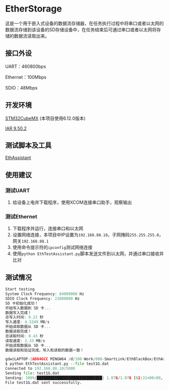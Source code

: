 # EtherStorage

这是一个用于嵌入式设备的数据流存储器，在任务执行过程中将串口或者以太网的数据流存储到该设备的SD存储设备中，在任务结束后可通过串口或者以太网将存储的数据流读取出来。

## 接口外设

UART：460800bps

Ethernet：100Mbps

SDIO：48Mbps

## 开发环境

[STM32CubeMX](https://www.st.com.cn/zh/development-tools/stm32cubemx.html) (本项目使用6.12.0版本)

[IAR 9.50.2](https://pan.baidu.com/s/1OK0k6JNU_-GRZYnANJ5B-g?pwd=wata)

## 测试脚本及工具

[EthAssistant](https://github.com/dwgan/EthAssistant)

## 使用建议

### 测试UART

1. 给设备上电并下载程序，使用XCOM连接串口助手，观察输出

### 测试Ethernet

1. 下载程序并运行，连接串口和以太网
2. 设置网络连接，本项目中IP设置为`192.168.88.10`，子网掩码`255.255.255.0`，网关`192.168.88.1`
3. 使用命令提示符的`ipconfig`测试网络连接
4. 使用`python EthTestAssistant.py`脚本发送文件到以太网，并通过串口接收并比对



## 测试情况

```c
Start testing 
System Clock Frequency: 84000000 Hz
SDIO Clock Frequency: 21000000 Hz
SD 卡初始化成功！
开始写入数据到 SD 卡...
数据写入完成！
总写入时间: 0.22 秒
写入速度: 4.5249 MB/s
开始读取数据从 SD 卡...
数据读取完成！
总读取时间: 0.43 秒
读取速度: 2.33 MB/s
开始读取数据从 SD 卡...
数据读取和验证完成，写入和读取的数据一致！
```

```python
gdw@LAPTOP-2AD84GCC MINGW64 /d/100-Work/000-SmartLink/EthBlackBox/EthAssistant (main)
$ python EthTestAssistant.py --file test1G.dat
Connected to 192.168.88.10:5000
Sending file: test1G.dat
Sending: 100%|█████████████████████████████| 1.07G/1.07G [02:31<00:00, 7.09MB/s]
File test1G.dat sent successfully.
```

